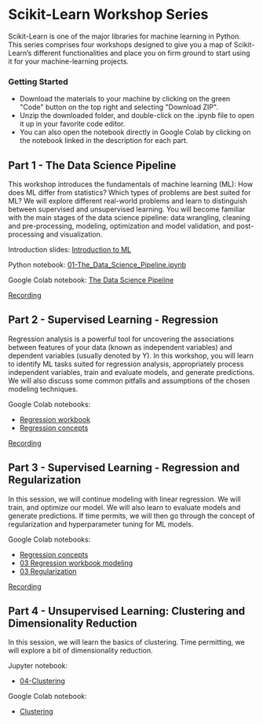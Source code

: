 # Scikit-Learn Workshop Series
Scikit-Learn is one of the major libraries for machine learning in Python. This series comprises four workshops designed to give you a map of Scikit-Learn’s different functionalities and place you on firm ground to start using it for your machine-learning projects. 

### Getting Started

-   Download the materials to your machine by clicking on the green "Code" button on the top right and selecting "Download ZIP".
-   Unzip the downloaded folder, and double-click on the .ipynb file to open it up in your favorite code editor.
-  You can also open the notebook directly in Google Colab by clicking on the notebook linked in the description for each part.

## Part 1 - The Data Science Pipeline
This workshop introduces the fundamentals of machine learning (ML): How does ML differ from statistics? Which types of problems are best suited for ML? We will explore different real-world problems and learn to distinguish between supervised and unsupervised learning. You will become familiar with the main stages of the data science pipeline: data wrangling, cleaning and pre-processing, modeling, optimization and model validation, and post-processing and visualization.

Introduction slides: [Introduction to ML](https://github.com/nuitrcs/scikit-learn-workshop/blob/main/01%20-%20Introduction%20to%20ML.pdf)

Python notebook: [01-The_Data_Science_Pipeline.ipynb](https://github.com/nuitrcs/scikit-learn-workshop/blob/main/01-The_Data_Science_Pipeline.ipynb)

Google Colab notebook: [The Data Science Pipeline](https://colab.research.google.com/github/nuitrcs/scikit-learn-workshop/blob/main/01-The_Data_Science_Pipeline.ipynb)

[Recording](https://northwestern.zoom.us/rec/share/jaCMnI7XaBJ1Pdl-42XRfcZUxOkAbwYmoHBFZwvicfdNom7kRxucvoPaWTinrXW5.uAg5IN0bBqV507Sw)

## Part 2 - Supervised Learning - Regression
Regression analysis is a powerful tool for uncovering the associations between features of your data (known as independent variables) and dependent variables (usually denoted by Y). In this workshop, you will learn to identify ML tasks suited for regression analysis, appropriately process independent variables, train and evaluate models, and generate predictions. We will also discuss some common pitfalls and assumptions of the chosen modeling techniques. 

Google Colab notebooks: 
 - [Regression workbook](https://colab.research.google.com/github/nuitrcs/scikit-learn-workshop/blob/main/02-Regression_workbook.ipynb)
 - [Regression concepts](https://colab.research.google.com/github/nuitrcs/scikit-learn-workshop/blob/main/02-Regression_concepts.ipynb)

[Recording](https://northwestern.zoom.us/rec/share/gD8moLzX6QbBKvFfU9RxH4TCIas4TbHhc6xQwQSScNYCJ0tED2vZd0vGNCn8alro.Qz6a5kOus8KYJy2j)

## Part 3 - Supervised Learning - Regression and Regularization
In this session, we will continue modeling with linear regression. We will train, and optimize our model. We will also learn to evaluate models and generate predictions. If time permits, we will then go through the concept of regularization and hyperparameter tuning for ML models.

Google Colab notebooks:
- [Regression concepts](https://colab.research.google.com/github/nuitrcs/scikit-learn-workshop/blob/main/02-Regression_concepts.ipynb)
- [03 Regression workbook modeling](https://colab.research.google.com/github/nuitrcs/scikit-learn-workshop/blob/main/03-Regression_workbook_modeling.ipynb)
- [03 Regularization](https://colab.research.google.com/github/nuitrcs/scikit-learn-workshop/blob/main/03-Regularization.ipynb)

[Recording](https://northwestern.zoom.us/rec/share/z-TA-OhFt1yXPrt-WpGvzU5fqqrQyQ8CIGTTteQUFjs3ifhvTYzG3bPD_040OAmh.CcYvO8Fszko-Qy7w)

## Part 4 - Unsupervised Learning: Clustering and Dimensionality Reduction
In this session, we will learn the basics of clustering. Time permitting, we will explore a bit of dimensionality reduction.

Jupyter notebook:
- [04-Clustering](https://github.com/nuitrcs/scikit-learn-workshop/blob/main/04-clustering.ipynb)

Google Colab notebook:
- [Clustering](https://colab.research.google.com/github/nuitrcs/scikit-learn-workshop/blob/main/04-clustering.ipynb)
